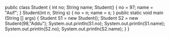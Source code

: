 public class Student {
    int no;
    String name;
    Student()
    {
        no = 97;
        name = "Asif";
    }
    Student(int n, String s)
    {
        no = n;
        name = s;
    }
    public static void main (String [] args)
    {
        Student S1 = new Student();
        Student S2 = new Student(98,"Addu");
        System.out.println(S1.no);
        System.out.println(S1.name);
        System.out.println(S2.no);
        System.out.println(S2.name);
    }
}


